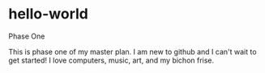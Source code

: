 # hello-world
Phase One

This is phase one of my master plan. I am new to github and I can't wait to get started! I love computers, music, art, and my bichon frise.
